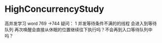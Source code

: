 # HighConcurrencyStudy
高并发学习
word 769 ->744
疑问：
1 并发等待条件不满的的线程 会进入到等待队列 
再次唤醒会直接从休眠的位置继续往下执行吗？不会再到入口等待队列中吗？
